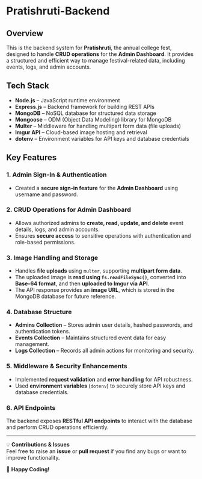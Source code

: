 # Pratishruti-Backend

## Overview
This is the backend system for **Pratishruti**, the annual college fest, designed to handle **CRUD operations** for the **Admin Dashboard**. It provides a structured and efficient way to manage festival-related data, including events, logs, and admin accounts.

## Tech Stack
- **Node.js** – JavaScript runtime environment  
- **Express.js** – Backend framework for building REST APIs  
- **MongoDB** – NoSQL database for structured data storage  
- **Mongoose** – ODM (Object Data Modeling) library for MongoDB  
- **Multer** – Middleware for handling multipart form data (file uploads)  
- **Imgur API** – Cloud-based image hosting and retrieval   
- **dotenv** – Environment variables for API keys and database credentials  

## Key Features

### 1. Admin Sign-In & Authentication
- Created a **secure sign-in feature** for the **Admin Dashboard** using username and password.  

### 2. CRUD Operations for Admin Dashboard
- Allows authorized admins to **create, read, update, and delete** event details, logs, and admin accounts.  
- Ensures **secure access** to sensitive operations with authentication and role-based permissions.

### 3. Image Handling and Storage
- Handles **file uploads** using `multer`, supporting **multipart form data**.  
- The uploaded image is **read using `fs.readFileSync()`**, converted into **Base-64 format**, and then **uploaded to Imgur via API**.  
- The API response provides an **image URL**, which is stored in the MongoDB database for future reference.

### 4. Database Structure
- **Admins Collection** – Stores admin user details, hashed passwords, and authentication tokens.  
- **Events Collection** – Maintains structured event data for easy management.  
- **Logs Collection** – Records all admin actions for monitoring and security.

### 5. Middleware & Security Enhancements
- Implemented **request validation** and **error handling** for API robustness.  
- Used **environment variables** (`dotenv`) to securely store API keys and database credentials.  

### 6. API Endpoints
The backend exposes **RESTful API endpoints** to interact with the database and perform CRUD operations efficiently.

---

💡 **Contributions & Issues**  
Feel free to raise an **issue** or **pull request** if you find any bugs or want to improve functionality.

🚀 **Happy Coding!**
